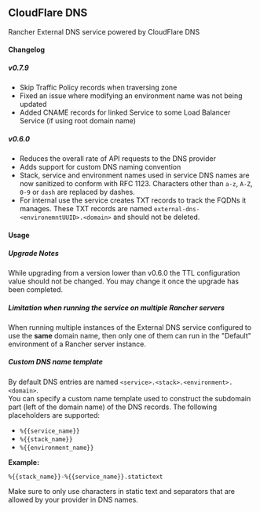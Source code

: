 ## CloudFlare DNS

Rancher External DNS service powered by CloudFlare DNS

#### Changelog

##### v0.7.9

* Skip Traffic Policy records when traversing zone
* Fixed an issue where modifying an environment name was not being updated
* Added CNAME records for linked Service to some Load Balancer Service (if using root domain name)

##### v0.6.0

* Reduces the overall rate of API requests to the DNS provider
* Adds support for custom DNS naming convention
* Stack, service and environment names used in service DNS names are now sanitized to conform with RFC 1123. Characters other than `a-z`, `A-Z`, `0-9` or `dash` are replaced by dashes.
* For internal use the service creates TXT records to track the FQDNs it manages. These TXT records are named `external-dns-<environemntUUID>.<domain>` and should not be deleted.

#### Usage

##### Upgrade Notes
While upgrading from a version lower than v0.6.0 the TTL configuration value should not be changed. You may change it once the upgrade has been completed.

##### Limitation when running the service on multiple Rancher servers

When running multiple instances of the External DNS service configured to use the **same** domain name, then only one of them can run in the "Default" environment of a Rancher server instance.

##### Custom DNS name template

By default DNS entries are named `<service>.<stack>.<environment>.<domain>`.    
You can specify a custom name template used to construct the subdomain part (left of the domain name) of the DNS records. The following placeholders are supported:

* `%{{service_name}}`
* `%{{stack_name}}`
* `%{{environment_name}}`

**Example:**

`%{{stack_name}}-%{{service_name}}.statictext`

Make sure to only use characters in static text and separators that are allowed by your provider in DNS names.
